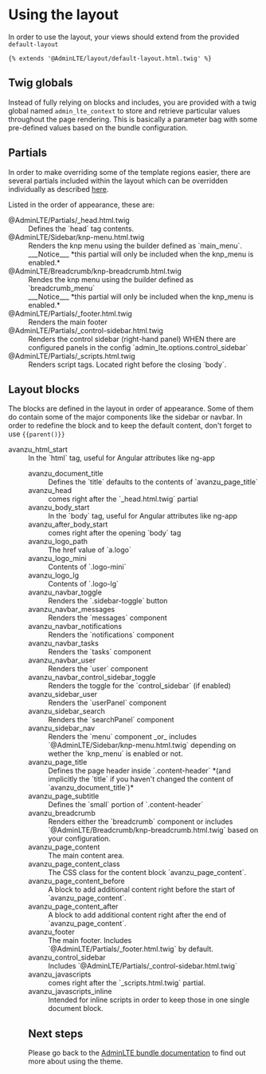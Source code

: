 # Using the layout

In order to use the layout, your views should extend from the provided `default-layout`
```twig
{% extends '@AdminLTE/layout/default-layout.html.twig' %}
```
## Twig globals
 
Instead of fully relying on blocks and includes, you are provided with a twig global named `admin_lte_context` to store and retrieve particular values throughout the page rendering. 
This is basically a parameter bag with some pre-defined values based on the bundle configuration. 

## Partials

In order to make overriding some of the template regions easier, there are several partials included within the layout 
which can be overridden individually as described [here](http://symfony.com/doc/current/templating/overriding.html). 

Listed in the order of appearance, these are:

<dl>
<dt>@AdminLTE/Partials/_head.html.twig
<dd>Defines the `head` tag contents.
<dt>@AdminLTE/Sidebar/knp-menu.html.twig
<dd>Renders the knp menu using the builder defined as `main_menu`. 
<br/>___Notice___ *this partial will only be included when the knp_menu is enabled.*
<dt>@AdminLTE/Breadcrumb/knp-breadcrumb.html.twig
<dd>Rendes the knp menu using the builder defined as `breadcrumb_menu` 
<br/>___Notice___ *this partial will only be included when the knp_menu is enabled.*
<dt>@AdminLTE/Partials/_footer.html.twig
<dd>Renders the main footer
<dt>@AdminLTE/Partials/_control-sidebar.html.twig
<dd>Renders the control sidebar (right-hand panel) WHEN there are configured panels in the config `admin_lte.options.control_sidebar`
<dt>@AdminLTE/Partials/_scripts.html.twig
<dd>Renders script tags. Located right before the closing `body`. 
</dl>

## Layout blocks
The blocks are defined in the layout in order of appearance. Some of them do contain some of the major components like the sidebar or navbar. 
In order to redefine the block and to keep the default content, don't forget to use `{{parent()}}` 

<dt>avanzu_html_start
<dd>In the `html` tag, useful for Angular attributes like ng-app

<dl>
<dt>avanzu_document_title
<dd>Defines the `title` defaults to the contents of `avanzu_page_title`

<dt>avanzu_head
<dd>comes right after the `_head.html.twig` partial

<dt>avanzu_body_start
<dd>In the `body` tag, useful for Angular attributes like ng-app

<dt>avanzu_after_body_start
<dd>comes right after the opening `body` tag

<dt>avanzu_logo_path
<dd>The href value of `a.logo`

<dt>avanzu_logo_mini
<dd>Contents of `.logo-mini`

<dt>avanzu_logo_lg
<dd>Contents of `.logo-lg`

<dt>avanzu_navbar_toggle
<dd>Renders the `.sidebar-toggle` button

<dt>avanzu_navbar_messages
<dd>Renders the `messages` component

<dt>avanzu_navbar_notifications
<dd>Renders the `notifications` component

<dt>avanzu_navbar_tasks
<dd>Renders the `tasks` component

<dt>avanzu_navbar_user
<dd>Renders the `user` component

<dt>avanzu_navbar_control_sidebar_toggle
<dd>Renders the toggle for the `control_sidebar` (if enabled)

<dt>avanzu_sidebar_user
<dd>Renders the `userPanel` component 

<dt>avanzu_sidebar_search
<dd>Renders the `searchPanel` component

<dt>avanzu_sidebar_nav
<dd>Renders the `menu` component _or_ includes `@AdminLTE/Sidebar/knp-menu.html.twig` depending on wether the `knp_menu` is enabled or not. 

<dt>avanzu_page_title
<dd>Defines the page header inside `.content-header` *(and implicitly the `title` if you haven't changed the content of `avanzu_document_title`)*

<dt>avanzu_page_subtitle
<dd>Defines the `small` portion of `.content-header`

<dt>avanzu_breadcrumb
<dd>Renders either the `breadcrumb` component or includes `@AdminLTE/Breadcrumb/knp-breadcrumb.html.twig` based on your configuration.

<dt>avanzu_page_content
<dd>The main content area.

<dt>avanzu_page_content_class
<dd>The CSS class for the content block `avanzu_page_content`.

<dt>avanzu_page_content_before
<dd>A block to add additional content right before the start of `avanzu_page_content`.

<dt>avanzu_page_content_after
<dd>A block to add additional content right after the end of `avanzu_page_content`.

<dt>avanzu_footer
<dd>The main footer. Includes `@AdminLTE/Partials/_footer.html.twig` by default.

<dt>avanzu_control_sidebar
<dd>Includes `@AdminLTE/Partials/_control-sidebar.html.twig`

<dt>avanzu_javascripts
<dd>comes right after the `_scripts.html.twig` partial.

<dt>avanzu_javascripts_inline
<dd>Intended for inline scripts in order to keep those in one single document block.
</dl>

## Next steps

Please go back to the [AdminLTE bundle documentation](README.md) to find out more about using the theme.
